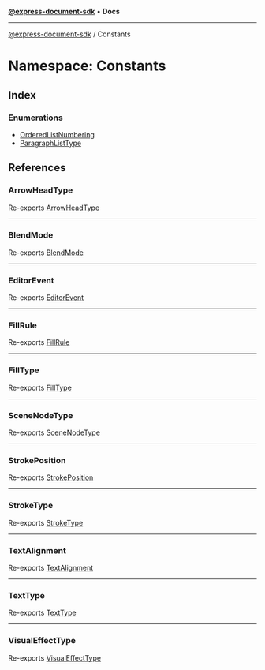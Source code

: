 [**@express-document-sdk**](../../overview.md) • **Docs**

---

[@express-document-sdk](../../overview.md) / Constants

# Namespace: Constants

## Index

### Enumerations

- [OrderedListNumbering](enumerations/OrderedListNumbering.md)
- [ParagraphListType](enumerations/ParagraphListType.md)

## References

### ArrowHeadType

Re-exports [ArrowHeadType](../../enumerations/ArrowHeadType.md)

---

### BlendMode

Re-exports [BlendMode](../../enumerations/BlendMode.md)

---

### EditorEvent

Re-exports [EditorEvent](../../enumerations/EditorEvent.md)

---

### FillRule

Re-exports [FillRule](../../enumerations/FillRule.md)

---

### FillType

Re-exports [FillType](../../enumerations/FillType.md)

---

### SceneNodeType

Re-exports [SceneNodeType](../../enumerations/SceneNodeType.md)

---

### StrokePosition

Re-exports [StrokePosition](../../enumerations/StrokePosition.md)

---

### StrokeType

Re-exports [StrokeType](../../enumerations/StrokeType.md)

---

### TextAlignment

Re-exports [TextAlignment](../../enumerations/TextAlignment.md)

---

### TextType

Re-exports [TextType](../../enumerations/TextType.md)

---

### VisualEffectType

Re-exports [VisualEffectType](../../enumerations/VisualEffectType.md)
